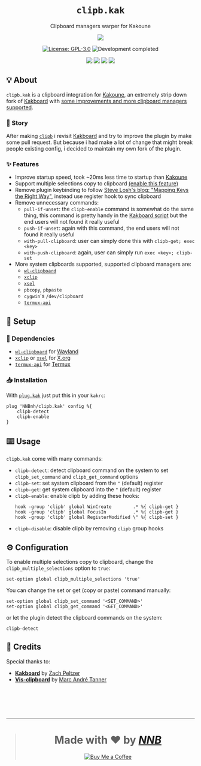 <h1 align="center"><code>clipb.kak</code></h1>
<p align="center">Clipboard managers warper for Kakoune</p>
<p align="center"><img src="https://emojipedia-us.s3.dualstack.us-west-1.amazonaws.com/thumbs/160/twitter/281/clipboard_1f4cb.png"></p>
<p align="center"><a href="https://github.com/NNBnh/clipb.kak/blob/main/LICENSE"><img src="https://img.shields.io/github/license/NNBnh/clipb.kak?labelColor=585858&color=F7CA88&style=for-the-badge" alt="License: GPL-3.0"></a> <img src="https://img.shields.io/badge/development-completed-%23F7CA88.svg?labelColor=585858&style=for-the-badge&logoColor=FFFFFF" alt="Development completed"></p>
<p align="center"><a href="https://github.com/NNBnh/clipb.kak/watchers"><img src="https://img.shields.io/github/watchers/NNBnh/clipb.kak?labelColor=585858&color=F7CA88&style=flat-square"></a> <a href="https://github.com/NNBnh/clipb.kak/stargazers"><img src="https://img.shields.io/github/stars/NNBnh/clipb.kak?labelColor=585858&color=F7CA88&style=flat-square"></a> <a href="https://github.com/NNBnh/clipb.kak/network/members"><img src="https://img.shields.io/github/forks/NNBnh/clipb.kak?labelColor=585858&color=F7CA88&style=flat-square"></a> <a href="https://github.com/NNBnh/clipb.kak/issues"><img src="https://img.shields.io/github/issues/NNBnh/clipb.kak?labelColor=585858&color=F7CA88&style=flat-square"></a></p>

## 💡 About
`clipb.kak` is a clipboard integration for [Kakoune](http://kakoune.org), an extremely strip down fork of [Kakboard](https://github.com/lePerdu/kakboard) with [some improvements and more clipboard managers supported](#-features).

### 📔 Story
After making [`clipb`](https://github.com/NNBnh/clipb) i revisit [Kakboard](https://github.com/lePerdu/kakboard) and try to improve the plugin by make some pull request. But because i had make a lot of change that might break people existing config, i decided to maintain my own fork of the plugin.

### ✨ Features
- Improve startup speed, took ~20ms less time to startup than [Kakoune](http://kakoune.org)
- Support multiple selections copy to clipboard [(enable this feature)](https://github.com/NNBnh/clipb.kak#%EF%B8%8F-configuration)
- Remove plugin keybinding to follow [Steve Losh's blog: "Mapping Keys the Right Way"](https://stevelosh.com/blog/2011/09/writing-vim-plugins/#s6-mapping-keys-the-right-way), instead use register hook to sync clipboard
- Remove unnecessary commands:
  - `pull-if-unset`: the `clipb-enable` command is somewhat do the same thing, this command is pretty handy in the [Kakboard script](https://github.com/lePerdu/kakboard/blob/2f13f5cd99591b76ad5cba230815b80138825120/kakboard.kak#L50-L60) but the end users will not found it really useful
  - `push-if-unset`: again with this command, the end users will not found it really useful
  - `with-pull-clipboard`: user can simply done this with `clipb-get; exec <key>`
  - `with-push-clipboard`: again, user can simply run `exec <key>; clipb-set`
- More system clipboards supported, supported clipboard managers are:
  - [`wl-clipboard`](https://github.com/bugaevc/wl-clipboard)
  - [`xclip`](https://github.com/astrand/xclip)
  - [`xsel`](http://www.kfish.org/software/xsel)
  - `pbcopy`, `pbpaste`
  - `cygwin`'s `/dev/clipboard`
  - [`termux-api`](https://wiki.termux.com/wiki/Termux:API)

## 🚀 Setup
### 🧾 Dependencies
- [`wl-clipboard`](https://github.com/bugaevc/wl-clipboard) for [Wayland](https://wayland.freedesktop.org)
- [`xclip`](https://github.com/astrand/xclip) or [`xsel`](http://www.kfish.org/software/xsel) for [X.org](https://www.x.org)
- [`termux-api`](https://wiki.termux.com/wiki/Termux:API) for [Termux](https://termux.com)

### 📥 Installation
With [`plug.kak`](https://github.com/robertmeta/plug.kak) just put this in your `kakrc`:

```
plug 'NNBnh/clipb.kak' config %{
	clipb-detect
	clipb-enable
}
```

## ⌨️ Usage
`clipb.kak` come with many commands:
- `clipb-detect`: detect clipboard command on the system to set `clipb_set_command` and `clipb_get_command` options
- `clipb-set`: set system clipboard from the `"` (default) register
- `clipb-get`: get system clipboard into the `"` (default) register
- `clipb-enable`: enable clipb by adding these hooks:
  ```
  hook -group 'clipb' global WinCreate        .* %{ clipb-get }
  hook -group 'clipb' global FocusIn          .* %{ clipb-get }
  hook -group 'clipb' global RegisterModified \" %{ clipb-set }
  ```
- `clipb-disable`: disable clipb by removing `clipb` group hooks

## ⚙️ Configuration
To enable multiple selections copy to clipboard, change the `clipb_multiple_selections` option to `true`:

```
set-option global clipb_multiple_selections 'true'
```

You can change the set or get (copy or paste) command manually:

```
set-option global clipb_set_command '<SET_COMMAND>'
set-option global clipb_get_command '<GET_COMMAND>'
```

or let the plugin detect the clipboard commands on the system:

```
clipb-detect
```

## 💌 Credits
Special thanks to:
- [**Kakboard**](https://github.com/lePerdu/kakboard) by [Zach Peltzer](https://github.com/lePerdu)
- [**Vis-clipboard**](https://github.com/martanne/vis) by [Marc André Tanner](https://github.com/martanne)

<br><br><br><br>

---

> <h1 align="center">Made with ❤️ by <a href="https://github.com/NNBnh"><i>NNB</i></a></h1>
>
> <p align="center"><a href="https://www.buymeacoffee.com/nnbnh"><img src="https://img.shields.io/badge/buy_me_a_coffee%20-%23F7CA88.svg?logo=buy-me-a-coffee&logoColor=333333&style=for-the-badge" alt="Buy Me a Coffee"></p>
